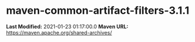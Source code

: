 # maven-common-artifact-filters-3.1.1

**Last Modified:** 2021-01-23 01:17:00.0
**Maven URL:** https://maven.apache.org/shared-archives/
